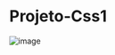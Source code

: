 # Projeto-Css1
![image](https://user-images.githubusercontent.com/106486163/220468471-e44c0f79-3160-42ec-8bc9-5f570733688d.png)
